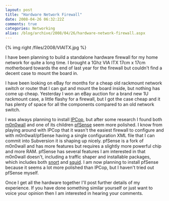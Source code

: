```yaml
---
layout: post
title: "Hardware Network Firewall"
date: 2008-04-26 06:32:22Z
comments: true
categories: Networking
alias: /blog/archive/2008/04/26/hardware-network-firewall.aspx
---
```


{% img right /files/2008/VIAITX.jpg %}

I have been planning to build a standalone hardware firewall for my home network for quite a long time. I brought a 1Ghz VIA ITX
17cm x 17cm motherboard towards the end of last year for the firewall but couldn't find a decent case to mount the board in.

I have been looking on eBay for months for a cheap old rackmount network switch or router that I can gut and mount the board inside,
but nothing has come up cheap. Yesterday I won an eBay auction for a brand new 1U rackmount case, a little flashy for a firewall,
but I got the case cheap and it has plenty of space for all the components compared to an old network switch.

I was always planning to install [IPCop][1], but after some research I found both [m0n0wall][2] and one of its children [pfSense][3]
seem more polished. I know from playing around with IPCop that it wasn't the easiest firewall to configure and with m0n0wall/pfSense
having a single configuration XML file that I can commit into Subversion it is shaping up nicely. pfSense is a fork of m0n0wall and
has more features but requires a slightly more powerful chip and more RAM. pfSense has several features I am interested in that m0n0wall
doesn't, including a traffic shaper and installable packages, which includes both [snort][4] and [squid][5]. I am now planning to install
pfSense because it seems a lot more polished than IPCop, but I haven't tried out pfSense myself.

Once I get all the hardware together I'll post further details of my experience. If you have done something similar yourself or just want
to voice your opinion then I am interested in hearing your comments.

[1]: http://www.ipcop.org/
[2]: http://m0n0.ch/wall/
[3]: http://www.pfsense.org/
[4]: http://www.snort.org/
[5]: http://www.squid-cache.org/
